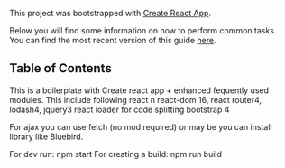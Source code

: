 This project was bootstrapped with [Create React App](https://github.com/facebookincubator/create-react-app).

Below you will find some information on how to perform common tasks.<br>
You can find the most recent version of this guide [here](https://github.com/facebookincubator/create-react-app/blob/master/packages/react-scripts/template/README.md).

## Table of Contents

This is a boilerplate with Create react app + enhanced fequently used modules.
This include following
  react n react-dom 16,
  react router4, lodash4, jquery3
  react loader for code splitting
  bootstrap 4

For ajax you can use fetch (no mod required) or may be you can install library like Bluebird.

For dev run: npm start
For creating a build: npm run build